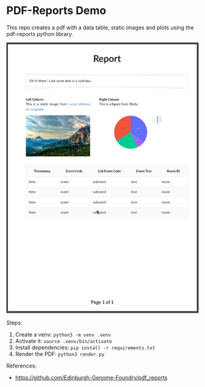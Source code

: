 # PDF-Reports Demo

This repo creates a pdf with a data table, static images and plots using the pdf-reports python library.

![Screenshot](pdf-reports-screenshot.png)

Steps:

1. Create a venv: `python3 -m venv .venv`
2. Activate it: `source .venv/bin/activate`
3. Install dependencies: `pip install -r requirements.txt`
4. Render the PDF: `python3 render.py`

References:

- https://github.com/Edinburgh-Genome-Foundry/pdf_reports